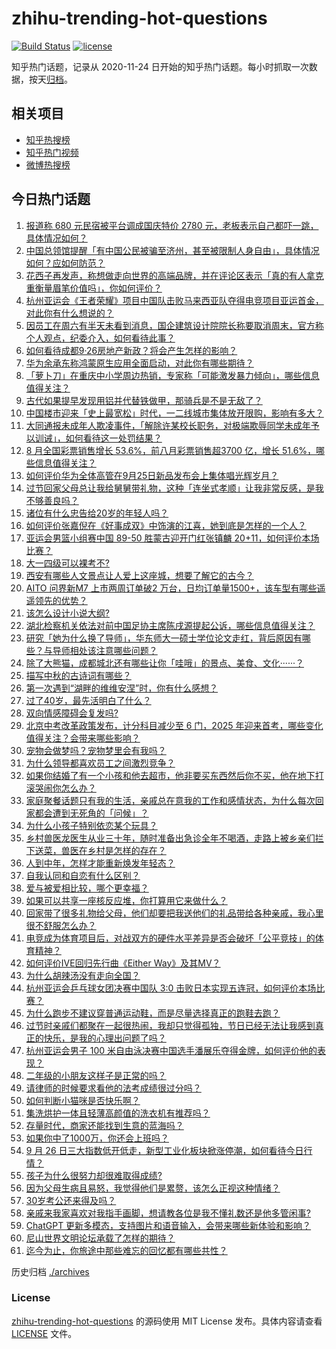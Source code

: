 # zhihu-trending-hot-questions

[![Build Status](https://github.com/justjavac/zhihu-trending-hot-questions/workflows/ci/badge.svg?branch=master)](https://github.com/justjavac/zhihu-trending-hot-questions/actions)
[![license](https://img.shields.io/github/license/justjavac/zhihu-trending-hot-questions)](https://github.com/justjavac/zhihu-trending-hot-questions/blob/master/LICENSE)

知乎热门话题，记录从 2020-11-24
日开始的知乎热门话题。每小时抓取一次数据，按天[归档](./archives)。

## 相关项目

- [知乎热搜榜](https://github.com/justjavac/zhihu-trending-top-search)
- [知乎热门视频](https://github.com/justjavac/zhihu-trending-hot-video)
- [微博热搜榜](https://github.com/justjavac/weibo-trending-hot-search)

## 今日热门话题

<!-- BEGIN -->
<!-- 最后更新时间 Wed Sep 27 2023 01:09:34 GMT+0800 (China Standard Time) -->

1. [报道称 680 元民宿被平台调成国庆特价 2780 元，老板表示自己都吓一跳，具体情况如何？](https://www.zhihu.com/question/623820542)
1. [中国总领馆提醒「有中国公民被骗至济州，甚至被限制人身自由」，具体情况如何？应如何防范？](https://www.zhihu.com/question/623810229)
1. [花西子再发声，称想做走向世界的高端品牌，并在评论区表示「真的有人拿克重衡量眉笔价值吗」，你如何评价？](https://www.zhihu.com/question/623870444)
1. [杭州亚运会《王者荣耀》项目中国队击败马来西亚队夺得电竞项目亚运首金，对此你有什么想说的？](https://www.zhihu.com/question/623897626)
1. [因员工在周六有半天未看到消息，国企建筑设计院院长称要取消周末，官方称个人观点，纪委介入，如何看待此事？](https://www.zhihu.com/question/623837459)
1. [如何看待成都9·26房地产新政？将会产生怎样的影响？](https://www.zhihu.com/question/623847078)
1. [华为余承东称鸿蒙原生应用全面启动，对此你有哪些期待？](https://www.zhihu.com/question/623690968)
1. [「萝卜刀」在重庆中小学周边热销，专家称「可能激发暴力倾向」，哪些信息值得关注？](https://www.zhihu.com/question/623646810)
1. [古代如果提早发现用铝并代替铁做甲，那骑兵是不是无敌了？](https://www.zhihu.com/question/623664747)
1. [中国楼市迎来「史上最宽松」时代，一二线城市集体放开限购，影响有多大？](https://www.zhihu.com/question/623109967)
1. [大同通报未成年人欺凌事件，「解除许某校长职务，对极端欺辱同学未成年予以训诫」，如何看待这一处罚结果？](https://www.zhihu.com/question/623833213)
1. [8 月全国彩票销售增长 53.6%，前八月彩票销售超3700 亿，增长 51.6%，哪些信息值得关注？](https://www.zhihu.com/question/623845840)
1. [如何评价华为全体高管在9月25日新品发布会上集体唱光辉岁月？](https://www.zhihu.com/question/623734762)
1. [过节回家父母总让我给舅舅带礼物，这种「连坐式孝顺」让我非常反感，是我不够善良吗？](https://www.zhihu.com/question/623836591)
1. [诸位有什么忠告给20岁的年轻人吗？](https://www.zhihu.com/question/487419230)
1. [如何评价张嘉倪在《好事成双》中饰演的江喜，她到底是怎样的一个人？](https://www.zhihu.com/question/623645668)
1. [亚运会男篮小组赛中国 89-50 胜蒙古迎开门红张镇麟 20+11，如何评价本场比赛？](https://www.zhihu.com/question/623924762)
1. [大一四级可以裸考不?](https://www.zhihu.com/question/621931830)
1. [西安有哪些人文景点让人爱上这座城，想要了解它的古今？](https://www.zhihu.com/question/606597673)
1. [AITO 问界新M7 上市两周订单破2 万台，日均订单量1500+，该车型有哪些遥遥领先的优势？](https://www.zhihu.com/question/623694107)
1. [该怎么设计小说大纲?](https://www.zhihu.com/question/522754151)
1. [湖北检察机关依法对前中国足协主席陈戌源提起公诉，哪些信息值得关注？](https://www.zhihu.com/question/623846128)
1. [研究「她为什么换了导师」，华东师大一硕士学位论文走红，背后原因有哪些？与导师相处该注意哪些问题？](https://www.zhihu.com/question/623801991)
1. [除了大熊猫，成都城北还有哪些让你「哇哦」的景点、美食、文化······？](https://www.zhihu.com/question/623686654)
1. [描写中秋的古诗词有哪些？](https://www.zhihu.com/question/623855527)
1. [第一次遇到“湖畔的维维安涅”时，你有什么感想？](https://www.zhihu.com/question/623424754)
1. [过了40岁，最先活明白了什么？](https://www.zhihu.com/question/468642801)
1. [双向情感障碍会复发吗?](https://www.zhihu.com/question/615923283)
1. [北京中考改革政策发布，计分科目减少至 6 门，2025 年迎来首考，哪些变化值得关注？会带来哪些影响？](https://www.zhihu.com/question/623845469)
1. [宠物会做梦吗？宠物梦里会有我吗？](https://www.zhihu.com/question/622358054)
1. [为什么领导都喜欢员工之间激烈竞争？](https://www.zhihu.com/question/623263460)
1. [如果你结婚了有一个小孩和他去超市，他非要买东西然后你不买，他在地下打滚哭闹你怎么办？](https://www.zhihu.com/question/616940806)
1. [家庭聚餐话题只有我的生活，亲戚总在意我的工作和感情状态，为什么每次回家都会遭到无死角的「问候」？](https://www.zhihu.com/question/621810936)
1. [为什么小孩子特别依恋某个玩具？](https://www.zhihu.com/question/572640446)
1. [乡村兽医龙医生从业三十年，随时准备出急诊全年不喝酒，走路上被乡亲们拦下送菜，兽医在乡村是怎样的存在？](https://www.zhihu.com/question/623562414)
1. [人到中年，怎样才能重新焕发年轻态？](https://www.zhihu.com/question/623683609)
1. [自我认同和自恋有什么区别？](https://www.zhihu.com/question/622485941)
1. [爱与被爱相比较，哪个更幸福？](https://www.zhihu.com/question/622499402)
1. [如果可以共享一座核反应堆，你打算用它来做什么？](https://www.zhihu.com/question/622766190)
1. [回家带了很多礼物给父母，他们却要把我送他们的礼品带给各种亲戚，我心里很不舒服怎么办？](https://www.zhihu.com/question/621684276)
1. [电竞成为体育项目后，对战双方的硬件水平差异是否会破坏「公平竞技」的体育精神？](https://www.zhihu.com/question/623751415)
1. [如何评价IVE回归先行曲《Either Way》及其MV？](https://www.zhihu.com/question/623711962)
1. [为什么胡辣汤没有走向全国？](https://www.zhihu.com/question/67129683)
1. [杭州亚运会乒乓球女团决赛中国队 3:0 击败日本实现五连冠，如何评价本场比赛？](https://www.zhihu.com/question/623850955)
1. [为什么跑步不建议穿普通运动鞋，而是尽量选择真正的跑鞋去跑？](https://www.zhihu.com/question/621949828)
1. [过节时亲戚们都聚在一起很热闹，我却只觉得孤独，节日已经无法让我感到真正的快乐，是我的心理出问题了吗？](https://www.zhihu.com/question/621811519)
1. [杭州亚运会男子 100 米自由泳决赛中国选手潘展乐夺得金牌，如何评价他的表现？](https://www.zhihu.com/question/623583294)
1. [二年级的小朋友这样子是正常的吗？](https://www.zhihu.com/question/622660003)
1. [请律师的时候要求看他的法考成绩很过分吗？](https://www.zhihu.com/question/623825033)
1. [如何判断小猫咪是否快乐啊？](https://www.zhihu.com/question/623212881)
1. [集洗烘护一体且轻薄高颜值的洗衣机有推荐吗？](https://www.zhihu.com/question/623833608)
1. [存量时代，商家还能找到生意的蓝海吗？](https://www.zhihu.com/question/623842651)
1. [如果你中了1000万，你还会上班吗？](https://www.zhihu.com/question/623693350)
1. [9 月 26 日三大指数低开低走，新型工业化板块掀涨停潮，如何看待今日行情？](https://www.zhihu.com/question/623806540)
1. [孩子为什么很努力却很难取得成绩?](https://www.zhihu.com/question/622525141)
1. [因为父母生病且易怒，我觉得他们是累赘，该怎么正视这种情绪？](https://www.zhihu.com/question/622516251)
1. [30岁考公还来得及吗？](https://www.zhihu.com/question/622696481)
1. [亲戚来我家喜欢对我指手画脚，想请教各位是我不懂礼数还是他多管闲事?](https://www.zhihu.com/question/622020851)
1. [ChatGPT 更新多模态，支持图片和语音输入，会带来哪些新体验和影响？](https://www.zhihu.com/question/623754426)
1. [尼山世界文明论坛承载了怎样的期待？](https://www.zhihu.com/question/623578580)
1. [迄今为止，你旅途中那些难忘的回忆都有哪些共性？](https://www.zhihu.com/question/622787940)

<!-- END -->

历史归档 [./archives](./archives)

### License

[zhihu-trending-hot-questions](https://github.com/justjavac/zhihu-trending-hot-questions)
的源码使用 MIT License 发布。具体内容请查看 [LICENSE](./LICENSE) 文件。
